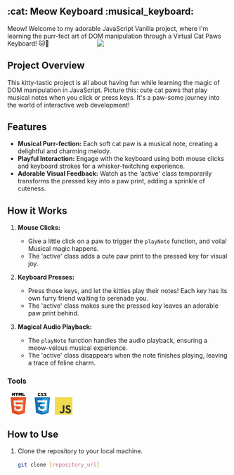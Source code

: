 <h2> :cat: Meow Keyboard :musical_keyboard: </h2> 

Meow! Welcome to my adorable JavaScript Vanilla project, where I'm learning the purr-fect art of DOM manipulation through a Virtual Cat Paws Keyboard! 🐱🐾
<img width='300' align='right' src='https://media.giphy.com/media/PijcykqpiGQdPsytnD/giphy.gif'>
## Project Overview

This kitty-tastic project is all about having fun while learning the magic of DOM manipulation in JavaScript. Picture this: cute cat paws that play musical notes when you click or press keys. It's a paw-some journey into the world of interactive web development!

## Features

- **Musical Purr-fection:** Each soft cat paw is a musical note, creating a delightful and charming melody.
- **Playful Interaction:** Engage with the keyboard using both mouse clicks and keyboard strokes for a whisker-twitching experience.
- **Adorable Visual Feedback:** Watch as the 'active' class temporarily transforms the pressed key into a paw print, adding a sprinkle of cuteness.

## How it Works

1. **Mouse Clicks:**
   - Give a little click on a paw to trigger the `playNote` function, and voila! Musical magic happens.
   - The 'active' class adds a cute paw print to the pressed key for visual joy.

2. **Keyboard Presses:**
   - Press those keys, and let the kitties play their notes! Each key has its own furry friend waiting to serenade you.
   - The 'active' class makes sure the pressed key leaves an adorable paw print behind.

3. **Magical Audio Playback:**
   - The `playNote` function handles the audio playback, ensuring a meow-velous musical experience.
   - The 'active' class disappears when the note finishes playing, leaving a trace of feline charm.
  
<h3> Tools </h3>

<img src="https://raw.githubusercontent.com/github/explore/80688e429a7d4ef2fca1e82350fe8e3517d3494d/topics/html/html.png" alt="HTML Logo" width="50" height="50"/> <img src="https://raw.githubusercontent.com/github/explore/80688e429a7d4ef2fca1e82350fe8e3517d3494d/topics/css/css.png" alt="CSS Logo" width="50" height="50"/> <img src="https://raw.githubusercontent.com/github/explore/80688e429a7d4ef2fca1e82350fe8e3517d3494d/topics/javascript/javascript.png" alt="JavaScript Logo" width="40" height="40"/>


## How to Use

1. Clone the repository to your local machine.
   ```bash
   git clone [repository_url]
